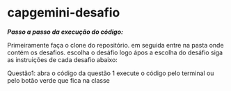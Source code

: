 # capgemini-desafio

**_Passo a passo da execução do código:_**

Primeiramente faça o clone do repositório.
em seguida entre na pasta onde contém os desafios.
escolha o desáfio
logo ápos a escolha do desáfio siga as instruições de cada desafio abaixo:

Questão1:
abra o código da questão 1
execute o código pelo terminal ou pelo botão verde que fica na classe

